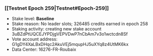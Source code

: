 ### [[Testnet Epoch 259|Testnet#Epoch-259]]
* Stake level: **Baseline**
* Stake reason: No leader slots; 326485 credits earned in epoch 258
* Staking activity: creating new stake account 3uBZdPtUQCEJYPDjgVEPVDwP7nCbAm7v3o1wctcdn8Sf
* Vote account address: G1gDY4XaLBxDHqc2AkuVEj5mqupHJ5uXYq8z4UtMK6kx
* Data Center: 16276-FR-Roubaix